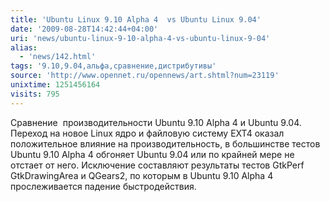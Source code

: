 ```yaml
---
title: 'Ubuntu Linux 9.10 Alpha 4  vs Ubuntu Linux 9.04'
date: '2009-08-28T14:42:44+04:00'
uri: 'news/ubuntu-linux-9-10-alpha-4-vs-ubuntu-linux-9-04'
alias: 
  - 'news/142.html'
tags: '9.10,9.04,альфа,сравнение,дистрибутивы'
source: 'http://www.opennet.ru/opennews/art.shtml?num=23119'
unixtime: 1251456164
visits: 795
---
```

Сравнение  производительности Ubuntu 9.10 Alpha 4 и Ubuntu 9.04. Переход на новое Linux ядро и файловую систему EXT4 оказал положительное влияние на производительность, в большинстве тестов Ubuntu 9.10 Alpha 4 обгоняет Ubuntu 9.04 или по крайней мере не отстает от него. Исключение составляют результаты тестов GtkPerf GtkDrawingArea и QGears2, по которым в Ubuntu 9.10 Alpha 4 прослеживается падение быстродействия.
